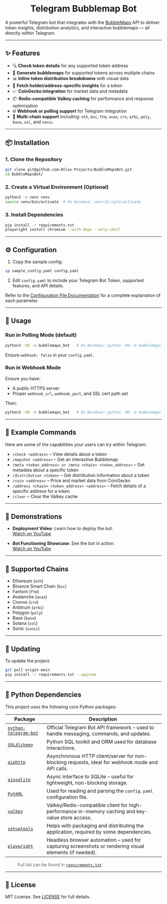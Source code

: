 <div align="center">
  <h1>Telegram Bubblemap Bot</h1>
</div>

A powerful Telegram bot that integrates with the [BubbleMaps](https://app.bubblemaps.io/) API to deliver token insights, distribution analytics, and interactive bubblemaps — all directly within Telegram.

---

## ✨ Features

- 🔍 **Check token details** for any supported token address
- 🫧 **Generate bubblemaps** for supported tokens across multiple chains
- 📊 **Inline token distribution breakdowns** with visual data
- 🧾 **Fetch holder/address-specific insights** for a token
- 📈 **CoinGecko integration** for market data and metadata
- 📦 **Redis-compatible Valkey caching** for performance and response optimization
- 🌐 **Webhook or polling support** for Telegram integration
- 🔗 **Multi-chain support** including: `eth`, `bsc`, `ftm`, `avax`, `cro`, `arbi`, `poly`, `base`, `sol`, and `sonic`

---

## 📦 Installation

### 1. Clone the Repository

```bash
git clone git@github.com:Atlas-Projects/BubbleMapsBot.git
cd BubbleMapsBot/
```

### 2. Create a Virtual Environment (Optional)

```bash
python3 -m venv venv
source venv/bin/activate  # On Windows: venv\Scripts\activate
```

### 3. Install Dependencies

```bash
pip install -r requirements.txt
playwright install chromium --with-deps --only-shell
```

---

## ⚙️ Configuration

1. Copy the sample config:

```bash
cp sample_config.yaml config.yaml
```

2. Edit `config.yaml` to include your Telegram Bot Token, supported features, and API details.

Refer to the [Configuration File Documentation](./docs/config_vars.md) for a complete explanation of each parameter.

---

## 🚀 Usage

### Run in Polling Mode (default)

```bash
python3 -OO -m bubblemaps_bot   # On Windows: python -OO -m bubblemaps_bot
```

Ensure `webhook: false` in your `config.yaml`.

### Run in Webhook Mode

Ensure you have:

- A public HTTPS server
- Proper `webhook_url`, `webhook_port`, and SSL cert path set

Then:

```bash
python3 -OO -m bubblemaps_bot   # On Windows: python -OO -m bubblemaps_bot
```

---

## 🧪 Example Commands

Here are some of the capabilities your users can try within Telegram:

- `/check <address>` – View details about a token
- `/mapshot <address>` – Get an interactive Bubblemap
- `/meta <token_address> or /meta <chain> <token_address>` – Get metadata about a specific token
- `/distribution <token>` – Get distribution information about a token
- `/coin <address>` – Price and market data from CoinGecko
- `/address <chain> <token_address> <address>` – Fetch details of a specific address for a token
- `/clear` – Clear the Valkey cache

---

## 🎥 Demonstrations

- **Deployment Video**: Learn how to deploy the bot.  
  [Watch on YouTube](https://youtu.be/dN4Yksj7ri4)

- **Bot Functioning Showcase**: See the bot in action.  
  [Watch on YouTube](https://youtu.be/Zrc5ZD1wVpI)

---

## 🧩 Supported Chains

- Ethereum (`eth`)
- Binance Smart Chain (`bsc`)
- Fantom (`ftm`)
- Avalanche (`avax`)
- Cronos (`cro`)
- Arbitrum (`arbi`)
- Polygon (`poly`)
- Base (`base`)
- Solana (`sol`)
- Sonic (`sonic`)

---

## 🔄 Updating

To update the project:

```bash
git pull origin main
pip install -r requirements.txt --upgrade
```

---

## 🐍 Python Dependencies

This project uses the following core Python packages:

| Package | Description |
|--------|-------------|
| [`python-telegram-bot`](https://pypi.org/project/python-telegram-bot/) | Official Telegram Bot API framework – used to handle messaging, commands, and updates. |
| [`SQLAlchemy`](https://pypi.org/project/SQLAlchemy/) | Python SQL toolkit and ORM used for database interactions. |
| [`aiohttp`](https://pypi.org/project/aiohttp/) | Asynchronous HTTP client/server for non-blocking requests, ideal for webhook mode and API calls. |
| [`aiosqlite`](https://pypi.org/project/aiosqlite/) | Async interface to SQLite – useful for lightweight, non-blocking storage. |
| [`PyYAML`](https://pypi.org/project/PyYAML/) | Used for reading and parsing the `config.yaml` configuration file. |
| [`valkey`](https://pypi.org/project/valkey/) | Valkey/Redis-compatible client for high-performance in-memory caching and key-value store access. |
| [`setuptools`](https://pypi.org/project/setuptools/) | Helps with packaging and distributing the application, required by some dependencies. |
| [`playwright`](https://pypi.org/project/playwright/) | Headless browser automation – used for capturing screenshots or rendering visual elements (if needed). |

> Full list can be found in [`requirements.txt`](./requirements.txt)

---

## 📜 License

MIT License. See [LICENSE](./LICENSE) for full details.

